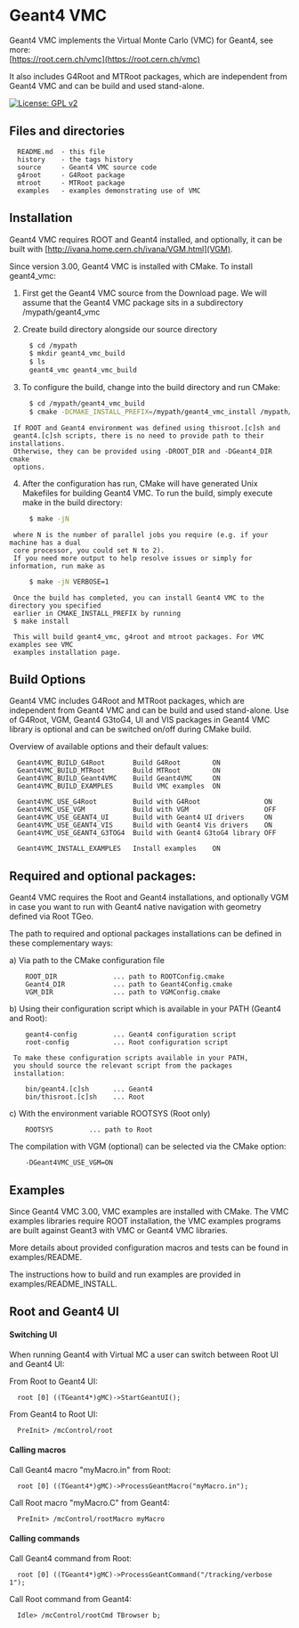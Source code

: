 
Geant4 VMC 
===========

Geant4 VMC implements the Virtual Monte Carlo (VMC) for Geant4, see more: <br/>
[https://root.cern.ch/vmc](https://root.cern.ch/vmc)

It also includes G4Root and MTRoot packages, which are independent from Geant4 VMC and can be build and used stand-alone.

[![License: GPL v2](https://img.shields.io/badge/License-GPLv2-blue.svg)](http://www.gnu.org/licenses/gpl-2.0)


## Files and directories

      README.md  - this file
      history    - the tags history
      source     - Geant4 VMC source code
      g4root     - G4Root package 
      mtroot     - MTRoot package
      examples   - examples demonstrating use of VMC
	      
## Installation

  Geant4 VMC requires ROOT and Geant4 installed, and optionally, it can be
  built with [http://ivana.home.cern.ch/ivana/VGM.html](VGM).
  
  Since version 3.00, Geant4 VMC is installed with CMake. To install
  geant4_vmc:

  1. First get the Geant4 VMC source from the Download page. We will assume
     that the Geant4 VMC package sits in a subdirectory
     /mypath/geant4_vmc

  2. Create build directory alongside our source directory
```bash
     $ cd /mypath
     $ mkdir geant4_vmc_build
     $ ls
     geant4_vmc geant4_vmc_build
```

  3. To configure the build, change into the build directory and run CMake:
```bash
     $ cd /mypath/geant4_vmc_build
     $ cmake -DCMAKE_INSTALL_PREFIX=/mypath/geant4_vmc_install /mypath/geant4_vmc
```

     If ROOT and Geant4 environment was defined using thisroot.[c]sh and
     geant4.[c]sh scripts, there is no need to provide path to their installations.
     Otherwise, they can be provided using -DROOT_DIR and -DGeant4_DIR cmake
     options.

  4. After the configuration has run, CMake will have generated Unix Makefiles
     for building Geant4 VMC. To run the build, simply execute make in the build
     directory:
```bash
     $ make -jN
```

     where N is the number of parallel jobs you require (e.g. if your machine has a dual
     core processor, you could set N to 2).
     If you need more output to help resolve issues or simply for information, run make as
```bash
     $ make -jN VERBOSE=1
```

     Once the build has completed, you can install Geant4 VMC to the directory you specified
     earlier in CMAKE_INSTALL_PREFIX by running
     $ make install

     This will build geant4_vmc, g4root and mtroot packages. For VMC examples see VMC
     examples installation page.

## Build Options

  Geant4 VMC includes G4Root and MTRoot packages, which are independent from Geant4 VMC
  and can be build and used stand-alone. Use of G4Root, VGM, Geant4 G3toG4, UI and VIS
  packages in Geant4 VMC library is optional and can be switched on/off during CMake build.

  Overview of available options and their default values:

      Geant4VMC_BUILD_G4Root       Build G4Root        ON
      Geant4VMC_BUILD_MTRoot       Build MTRoot        ON
      Geant4VMC_BUILD_Geant4VMC    Build Geant4VMC     ON
      Geant4VMC_BUILD_EXAMPLES     Build VMC examples  ON
  
      Geant4VMC_USE_G4Root         Build with G4Root                ON
      Geant4VMC_USE_VGM            Build with VGM                   OFF
      Geant4VMC_USE_GEANT4_UI      Build with Geant4 UI drivers     ON
      Geant4VMC_USE_GEANT4_VIS     Build with Geant4 Vis drivers    ON
      Geant4VMC_USE_GEANT4_G3TOG4  Build with Geant4 G3toG4 library OFF
  
      Geant4VMC_INSTALL_EXAMPLES   Install examples    ON


## Required and optional packages:

  Geant4 VMC requires the Root and Geant4 installations,
  and optionally VGM in case you want to run with Geant4
  native navigation with geometry defined via Root TGeo.
  
  The path to required and optional packages installations can be defined in these
  complementary ways:

  a) Via path to the CMake configuration file

        ROOT_DIR              ... path to ROOTConfig.cmake
        Geant4_DIR            ... path to Geant4Config.cmake
        VGM_DIR               ... path to VGMConfig.cmake

  b) Using their configuration script which is available
     in your PATH (Geant4 and Root):

        geant4-config         ... Geant4 configuration script
        root-config           ... Root configuration script

     To make these configuration scripts available in your PATH,
     you should source the relevant script from the packages
     installation:

        bin/geant4.[c]sh      ... Geant4
        bin/thisroot.[c]sh    ... Root

  c) With the environment variable ROOTSYS (Root only)

        ROOTSYS         ... path to Root

  The compilation with VGM (optional) can be selected via the CMake option:

        -DGeant4VMC_USE_VGM=ON
  

## Examples
  
Since Geant4 VMC 3.00, VMC examples are installed with CMake.
The VMC examples libraries require ROOT installation, the VMC examples programs are built
against Geant3 with VMC or Geant4 VMC libraries.

More details about provided configuration macros and tests
can be found in examples/README.

The instructions how to build and run examples are provided
in examples/README_INSTALL.

##  Root and Geant4 UI

#### Switching UI

When running Geant4 with Virtual MC a user can switch between
Root UI and Geant4 UI:

From Root to Geant4 UI:

      root [0] ((TGeant4*)gMC)->StartGeantUI();

From Geant4 to Root UI:

      PreInit> /mcControl/root

#### Calling macros

Call Geant4 macro "myMacro.in" from Root:

      root [0] ((TGeant4*)gMC)->ProcessGeantMacro("myMacro.in");

Call Root macro "myMacro.C" from Geant4:

      PreInit> /mcControl/rootMacro myMacro


#### Calling commands

Call Geant4 command from Root:

      root [0] ((TGeant4*)gMC)->ProcessGeantCommand("/tracking/verbose 1");

Call Root command from Geant4:

      Idle> /mcControl/rootCmd TBrowser b;
